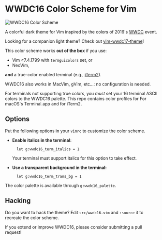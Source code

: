 # WWDC16 Color Scheme for Vim

![WWDC16 Color Scheme](https://raw.github.com/lifepillar/Resources/master/wwdc16/wwdc16.png)

A colorful dark theme for Vim inspired by the colors of 2016's
[WWDC](https://developer.apple.com/wwdc/) event.

Looking for a companion light theme? Check out
[vim-wwdc17-theme](https://github.com/lifepillar/vim-wwdc17-theme)!

This color scheme works **out of the box** if you use:

- Vim ≥7.4.1799 with `termguicolors` set, or
- NeoVim,

**and** a true-color enabled terminal (e.g., [iTerm2](https://www.iterm2.com)).

WWDC16 also works in MacVim, gVim, etc…: no configuration is needed.

For terminals not supporting true colors, you *must* set your 16 terminal ASCII
colors to the WWDC16 palette. This repo contains color profiles for For macOS's
Terminal.app and for iTerm2.


## Options

Put the following options in your `vimrc` to customize the color scheme.

- **Enable italics in the terminal:**

        let g:wwdc16_term_italics = 1

  Your terminal must support italics for this option to take effect.

- **Use a transparent background in the terminal:**

        let g:wwdc16_term_trans_bg = 1

The color palette is available through `g:wwdc16_palette`.


## Hacking

Do you want to hack the theme? Edit `src/wwdc16.vim` and `:source` it to
recreate the color scheme.

If you extend or improve WWDC16, please consider submitting a pull request!

